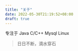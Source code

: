 ```yaml
---
title: "关于"
date: 2022-05-30T21:19:52+08:00
draft: true
---
```


专注于 Java C/C++ Mysql Linux

> 日日不断，滴水穿石